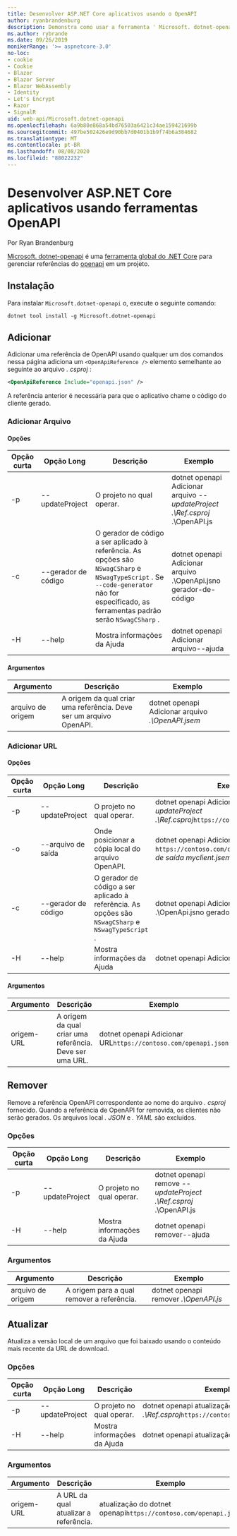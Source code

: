 ```yaml
---
title: Desenvolver ASP.NET Core aplicativos usando o OpenAPI
author: ryanbrandenburg
description: Demonstra como usar a ferramenta ' Microsoft. dotnet-openapi ' para adicionar referências a arquivos OpenAPI.
ms.author: rybrande
ms.date: 09/26/2019
monikerRange: '>= aspnetcore-3.0'
no-loc:
- cookie
- Cookie
- Blazor
- Blazor Server
- Blazor WebAssembly
- Identity
- Let's Encrypt
- Razor
- SignalR
uid: web-api/Microsoft.dotnet-openapi
ms.openlocfilehash: 6a9b80e868a54bd76503a6421c34ae159421699b
ms.sourcegitcommit: 497be502426e9d90bb7d0401b1b9f74b6a384682
ms.translationtype: MT
ms.contentlocale: pt-BR
ms.lasthandoff: 08/08/2020
ms.locfileid: "88022232"
---
```

# <a name="develop-aspnet-core-apps-using-openapi-tools"></a>Desenvolver ASP.NET Core aplicativos usando ferramentas OpenAPI

Por Ryan Brandenburg

[Microsoft. dotnet-openapi](https://www.nuget.org/packages/Microsoft.dotnet-openapi) é uma [ferramenta global do .NET Core](/dotnet/core/tools/global-tools) para gerenciar referências do [openapi](https://github.com/OAI/OpenAPI-Specification) em um projeto.

## <a name="installation"></a>Instalação

Para instalar `Microsoft.dotnet-openapi` o, execute o seguinte comando:

```dotnetcli
dotnet tool install -g Microsoft.dotnet-openapi
```

## <a name="add"></a>Adicionar

Adicionar uma referência de OpenAPI usando qualquer um dos comandos nessa página adiciona um `<OpenApiReference />` elemento semelhante ao seguinte ao arquivo *. csproj* :

```xml
<OpenApiReference Include="openapi.json" />
```

A referência anterior é necessária para que o aplicativo chame o código do cliente gerado.

<!-- TODO: Restore after https://github.com/dotnet/AspNetCore/issues/12738
### Add Project

#### Options

| Short option | Long option | Description | Example |
|-------|------|-------|---------|
| -p|--project | The project to operate on. |dotnet openapi add project *--project .\Ref.csproj* ../Ref/ProjRef.csproj |

#### Arguments

|  Argument  | Description | Example |
|-------------|-------------|---------|
| source-file | The source to create a reference from. Must be a project file. |dotnet openapi add project *../Ref/ProjRef.csproj* | -->

### <a name="add-file"></a>Adicionar Arquivo

#### <a name="options"></a>Opções

| Opção curta| Opção Long| Descrição | Exemplo |
|-------|------|-------|---------|
| -p|--updateProject | O projeto no qual operar. |dotnet openapi Adicionar arquivo *--updateProject .\Ref.csproj* .\OpenAPI.js |
| -c|--gerador de código| O gerador de código a ser aplicado à referência. As opções são `NSwagCSharp` e `NSwagTypeScript` . Se `--code-generator` não for especificado, as ferramentas padrão serão `NSwagCSharp` .|dotnet openapi Adicionar arquivo .\OpenApi.jsno gerador-de-código
| -H|--help|Mostra informações da Ajuda|dotnet openapi Adicionar arquivo--ajuda|

#### <a name="arguments"></a>Argumentos

|  Argumento  | Descrição | Exemplo |
|-------------|-------------|---------|
| arquivo de origem | A origem da qual criar uma referência. Deve ser um arquivo OpenAPI. |dotnet openapi Adicionar arquivo *.\OpenAPI.jsem* |

### <a name="add-url"></a>Adicionar URL

#### <a name="options"></a>Opções

| Opção curta| Opção Long| Descrição | Exemplo |
|-------|------|-------------|---------|
| -p|--updateProject | O projeto no qual operar. |dotnet openapi Adicionar URL *--updateProject .\Ref.csproj*`https://contoso.com/openapi.json` |
| -o|--arquivo de saída | Onde posicionar a cópia local do arquivo OpenAPI. |dotnet openapi Adicionar URL `https://contoso.com/openapi.json` *--arquivo de saída myclient.jsem* |
| -c|--gerador de código| O gerador de código a ser aplicado à referência. As opções são `NSwagCSharp` e `NSwagTypeScript` . |dotnet openapi Adicionar arquivo .\OpenApi.jsno gerador-de-código
| -H|--help|Mostra informações da Ajuda|dotnet openapi Adicionar URL--ajuda|

#### <a name="arguments"></a>Argumentos

|  Argumento  | Descrição | Exemplo |
|-------------|-------------|---------|
| origem-URL | A origem da qual criar uma referência. Deve ser uma URL. |dotnet openapi Adicionar URL`https://contoso.com/openapi.json` |

## <a name="remove"></a>Remover

Remove a referência OpenAPI correspondente ao nome do arquivo *. csproj* fornecido. Quando a referência de OpenAPI for removida, os clientes não serão gerados. Os arquivos local *. JSON* e *. YAML* são excluídos.

### <a name="options"></a>Opções

| Opção curta| Opção Long| Descrição| Exemplo |
|-------|------|------------|---------|
| -p|--updateProject | O projeto no qual operar. |dotnet openapi remove *--updateProject .\Ref.csproj* .\OpenAPI.js |
| -H|--help|Mostra informações da Ajuda|dotnet openapi remover--ajuda|

### <a name="arguments"></a>Argumentos

|  Argumento  | Descrição| Exemplo |
| ------------|------------|---------|
| arquivo de origem | A origem para a qual remover a referência. |dotnet openapi remover *.\OpenAPI.js* |

## <a name="refresh"></a>Atualizar

Atualiza a versão local de um arquivo que foi baixado usando o conteúdo mais recente da URL de download.

### <a name="options"></a>Opções

| Opção curta| Opção Long| Descrição | Exemplo |
|-------|------|-------------|---------|
| -p|--updateProject | O projeto no qual operar. | dotnet openapi atualização *--updateProject .\Ref.csproj*`https://contoso.com/openapi.json` |
| -H|--help|Mostra informações da Ajuda|dotnet openapi atualização--ajuda|

### <a name="arguments"></a>Argumentos

|  Argumento  | Descrição | Exemplo |
| ------------|-------------|---------|
| origem-URL | A URL da qual atualizar a referência. | atualização do dotnet openapi`https://contoso.com/openapi.json` |
